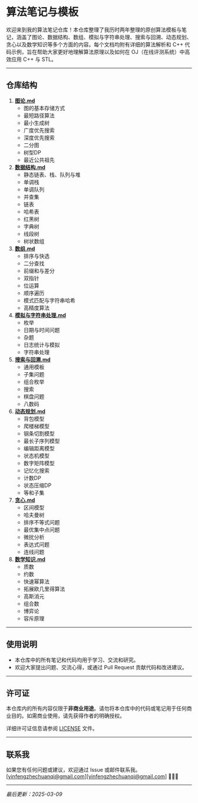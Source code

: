 # 算法笔记与模板

欢迎来到我的算法笔记仓库！本仓库整理了我历时两年整理的原创算法模板与笔记，涵盖了图论、数据结构、数组、模拟与字符串处理、搜索与回溯、动态规划、贪心以及数学知识等多个方面的内容。每个文档均附有详细的算法解析和 C++ 代码示例，旨在帮助大家更好地理解算法原理以及如何在 OJ（在线评测系统）中高效应用 C++ 与 STL。

------

## 仓库结构

1. **[图论.md](./01-图论.md)**  
   - 图的基本存储方式
   - 最短路径算法
   - 最小生成树
   - 广度优先搜索
   - 深度优先搜索
   - 二分图
   - 树型DP
   - 最近公共祖先
2. **[数据结构.md](./02-数据结构.md)**  
   - 静态链表、栈、队列与堆
   - 单调栈
   - 单调队列
   - 并查集
   - 链表
   - 哈希表
   - 红黑树
   - 字典树
   - 线段树
   - 树状数组
3. **[数组.md](./03-数组.md)** 
   - 排序与快选
   - 二分查找
   - 前缀和与差分
   - 双指针
   - 位运算
   - 顺序遍历
   - 模式匹配与字符串哈希
   - 高精度算法
4. **[模拟与字符串处理.md](./04-模拟与字符串处理.md)** 
   - 枚举
   - 日期与时间问题
   - 杂题
   - 日志统计与模拟
   - 字符串处理
5. **[搜索与回溯.md](./05-搜索与回溯.md)**  
   - 通用模板
   - 子集问题
   - 组合枚举
   - 搜索
   - 棋盘问题
   - 八数码
6. **[动态规划.md](./06-动态规划.md)** 
   - 背包模型
   - 爬楼梯模型
   - 钢条切割模型
   - 最长子序列模型
   - 编辑距离模型
   - 状态机模型
   - 数字矩阵模型
   - 记忆化搜索
   - 计数DP
   - 状态压缩DP
   - 等和子集
7. **[贪心.md](./07-贪心.md)** 
   - 区间模型
   - 哈夫曼树
   - 排序不等式问题
   - 最优集中点问题
   - 微扰分析
   - 表达式问题
   - 连线问题
8. **[数学知识.md](./08-数学知识.md)**  
   - 质数
   - 约数
   - 快速幂算法
   - 拓展欧几里得算法
   - 高斯消元
   - 组合数
   - 博弈论
   - 容斥原理

------

## 使用说明

- 本仓库中的所有笔记和代码均用于学习、交流和研究。  
- 欢迎大家提出问题、交流心得，或通过 Pull Request 贡献代码和改进建议。

------

## 许可证

本仓库内的所有内容仅限于**非商业用途**。请勿将本仓库中的代码或笔记用于任何商业目的。如需商业使用，请先获得作者的明确授权。

详细许可证信息请参阅 [LICENSE](./LICENSE.md) 文件。

------

## 联系我

如果您有任何问题或建议，欢迎通过 Issue 或邮件联系我。[yinfengzhechuanqi@gmail.com][yinfengzhechuanqi@gmail.com] 🚀🚀🚀

---

*最后更新：2025-03-09*